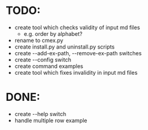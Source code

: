 # TODO:
* create tool which checks validity of input md files
    - e.g. order by alphabet?
* rename to cmex.py
* create install.py and uninstall.py scripts
* create --add-ex-path, --remove-ex-path switches
* create --config switch
* create command examples
* create tool which fixes invalidity in input md files

# DONE:
* create --help switch
* handle multiple row example